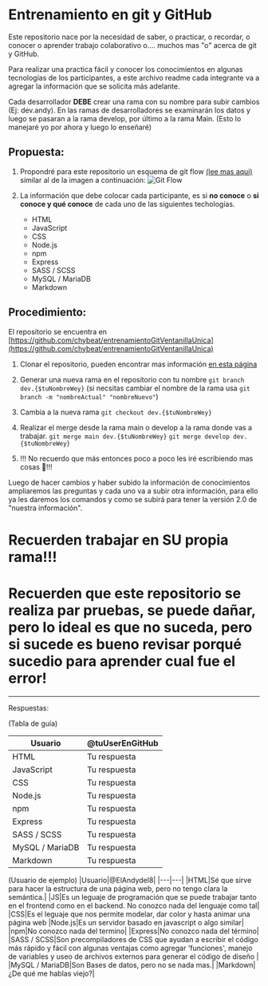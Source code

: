 # Entrenamiento en git y GitHub

Este repositorio nace por la necesidad de saber, o practicar, o recordar, o conocer o aprender trabajo colaborativo o.... muchos mas "o" acerca de git y GitHub.

Para realizar una practica fácil y conocer los conocimientos en algunas tecnologías de los participantes, a este archivo readme cada integrante va a agregar la información que se solicita más adelante.

Cada desarrollador **DEBE** crear una rama con su nombre para subir cambios (Ej: dev.andy). En las ramas de desarrolladores se examinarán los datos y luego se pasaran a la rama develop, por último a la rama Main. (Esto lo manejaré yo por ahora y luego lo enseñaré)

## Propuesta:

1. Propondré para este repositorio un esquema de git flow [(lee mas aqui)](https://www.atlassian.com/git/tutorials/comparing-workflows/gitflow-workflow) similar al de la imagen a continuación:
   ![Git Flow](https://wac-cdn.atlassian.com/dam/jcr:cc0b526e-adb7-4d45-874e-9bcea9898b4a/04%20Hotfix%20branches.svg?cdnVersion=506)

2. La información que debe colocar cada participante, es si **no conoce** o **si conoce y qué conoce** de cada uno de las siguientes techologías.

   -  HTML
   -  JavaScript
   -  CSS
   -  Node.js
   -  npm
   -  Express
   -  SASS / SCSS
   -  MySQL / MariaDB
   -  Markdown

## Procedimiento:

El repositorio se encuentra en [https://github.com/chybeat/entrenamientoGitVentanillaUnica](https://github.com/chybeat/entrenamientoGitVentanillaUnica)

1. Clonar el repositorio, pueden encontrar mas información [en esta página](https://docs.github.com/en/repositories/creating-and-managing-repositories/cloning-a-repository)

1. Generar una nueva rama en el repositorio con tu nombre
   `git branch dev.{$tuNombreWey}`
   (si necsitas cambiar el nombre de la rama usa `git branch -m "nombreActual" "nombreNuevo"`)

1. Cambia a la nueva rama
   `git checkout dev.{$tuNombreWey}`

1. Realizar el merge desde la rama main o develop a la rama donde vas a trabajar.
   `git merge main dev.{$tuNombreWey}`
   `git merge develop dev.{$tuNombreWey}`

1. !!! No recuerdo que más entonces poco a poco les iré escribiendo mas cosas 🤪!!!

Luego de hacer cambios y haber subido la información de conocimientos ampliaremos las preguntas y cada uno va a subir otra información, para ello ya les daremos los comandos y como se subirá para tener la versión 2.0 de "nuestra información".

# Recuerden trabajar en SU propia rama!!!

# Recuerden que este repositorio se realiza par pruebas, se puede dañar, pero lo ideal es que no suceda, pero si sucede es bueno revisar porqué sucedio para aprender cual fue el error!

---

Respuestas:

(Tabla de guía)

| Usuario         | @tuUserEnGitHub |
| --------------- | --------------- |
| HTML            | Tu respuesta    |
| JavaScript      | Tu respuesta    |
| CSS             | Tu respuesta    |
| Node.js         | Tu respuesta    |
| npm             | Tu respuesta    |
| Express         | Tu respuesta    |
| SASS / SCSS     | Tu respuesta    |
| MySQL / MariaDB | Tu respuesta    |
| Markdown        | Tu respuesta    |

(Usuario de ejemplo)
|Usuario|@ElAndydel8|
|---|---|
|HTML|Sé que sirve para hacer la estructura de una página web, pero no tengo clara la semántica.|
|JS|Es un leguaje de programación que se puede trabajar tanto en el frontend como en el backend. No conozco nada del lenguaje como tal|
|CSS|Es el leguaje que nos permite modelar, dar color y hasta animar una página web
|Node.js|Es un servidor basado en javascript o algo similar|
|npm|No conozco nada del termino|
|Express|No conozco nada del término|
|SASS / SCSS|Son precompiladores de CSS que ayudan a escribir el código más rápido y fácil con algunas ventajas como agregar 'funciones', manejo de variables y useo de archivos externos para generar el código de diseño |
|MySQL / MariaDB|Son Bases de datos, pero no se nada mas.|
|Markdown|¿De qué me hablas viejo?|
